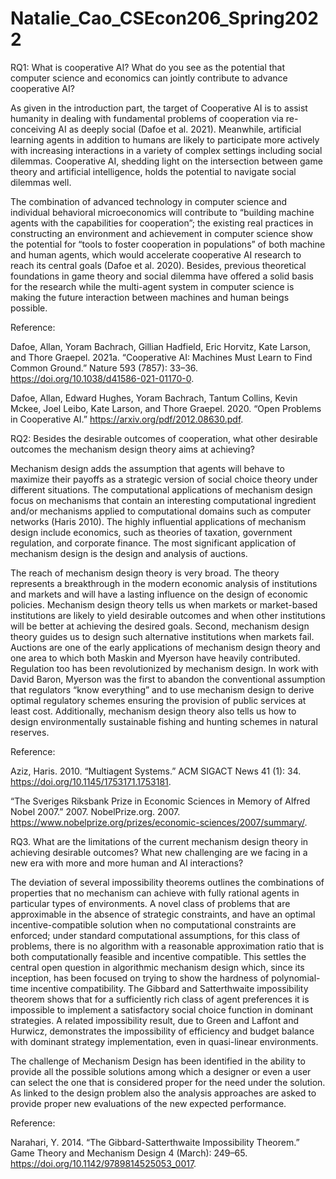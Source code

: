 # Natalie_Cao_CSEcon206_Spring2022

RQ1: What is cooperative AI? What do you see as the potential that computer science and economics can jointly contribute to advance cooperative AI?

As given in the introduction part, the target of Cooperative AI is to assist humanity in dealing with fundamental problems of cooperation via re-conceiving AI as deeply social (Dafoe et al. 2021). Meanwhile, artificial learning agents in addition to humans are likely to participate more actively with increasing interactions in a variety of complex settings including social dilemmas. Cooperative AI, shedding light on the intersection between game theory and artificial intelligence, holds the potential to navigate social dilemmas well. 

The combination of advanced technology in computer science and individual behavioral microeconomics will contribute to “building machine agents with the capabilities for cooperation”; the existing real practices in constructing an environment and achievement in computer science show the potential for “tools to foster cooperation in populations” of both machine and human agents, which would accelerate cooperative AI research to reach its central goals (Dafoe et al. 2020). Besides, previous theoretical foundations in game theory and social dilemma have offered a solid basis for the research while the multi-agent system in computer science is making the future interaction between machines and human beings possible. 

Reference:

Dafoe, Allan, Yoram Bachrach, Gillian Hadfield, Eric Horvitz, Kate Larson, and Thore Graepel. 2021a. “Cooperative AI: Machines Must Learn to Find Common Ground.” Nature 593 (7857): 33–36. https://doi.org/10.1038/d41586-021-01170-0.

Dafoe, Allan, Edward Hughes, Yoram Bachrach, Tantum Collins, Kevin Mckee, Joel Leibo, Kate Larson, and Thore Graepel. 2020. “Open Problems in Cooperative AI.” https://arxiv.org/pdf/2012.08630.pdf.

RQ2: Besides the desirable outcomes of cooperation, what other desirable outcomes the mechanism design theory aims at achieving?

Mechanism design adds the assumption that agents will behave to maximize their payoffs as a strategic version of social choice theory under different situations. The computational applications of mechanism design focus on mechanisms that contain an interesting computational ingredient and/or mechanisms applied to computational domains such as computer networks (Haris 2010). The highly influential applications of mechanism design include economics, such as theories of taxation, government regulation, and corporate finance. The most significant application of mechanism design is the design and analysis of auctions. 

The reach of mechanism design theory is very broad. The theory represents a breakthrough in the modern economic analysis of institutions and markets and will have a lasting influence on the design of economic policies. Mechanism design theory tells us when markets or market-based institutions are likely to yield desirable outcomes and when other institutions will be better at achieving the desired goals. Second, mechanism design theory guides us to design such alternative institutions when markets fail. Auctions are one of the early applications of mechanism design theory and one area to which both Maskin and Myerson have heavily contributed. Regulation too has been revolutionized by mechanism design. In work with David Baron, Myerson was the first to abandon the conventional assumption that regulators “know everything” and to use mechanism design to derive optimal regulatory schemes ensuring the provision of public services at least cost. Additionally, mechanism design theory also tells us how to design environmentally sustainable fishing and hunting schemes in natural reserves. 

Reference:

Aziz, Haris. 2010. “Multiagent Systems.” ACM SIGACT News 41 (1): 34. https://doi.org/10.1145/1753171.1753181.

“The Sveriges Riksbank Prize in Economic Sciences in Memory of Alfred Nobel 2007.” 2007. NobelPrize.org. 2007. https://www.nobelprize.org/prizes/economic-sciences/2007/summary/.

RQ3. What are the limitations of the current mechanism design theory in achieving desirable outcomes? What new challenging are we facing in a new era with more and more human and AI interactions?

The deviation of several impossibility theorems outlines the combinations of properties that no mechanism can achieve with fully rational agents in particular types of environments. A novel class of problems that are approximable in the absence of strategic constraints, and have an optimal incentive-compatible solution when no computational constraints are enforced; under standard computational assumptions, for this class of problems, there is no algorithm with a reasonable approximation ratio that is both computationally feasible and incentive compatible. This settles the central open question in algorithmic mechanism design which, since its inception, has been focused on trying to show the hardness of polynomial-time incentive compatibility. The Gibbard and Satterthwaite impossibility theorem shows that for a sufficiently rich class of agent preferences it is impossible to implement a satisfactory social choice function in dominant strategies. A related impossibility result, due to Green and Laffont and Hurwicz, demonstrates the impossibility of efficiency and budget balance with dominant strategy implementation, even in quasi-linear environments.

The challenge of Mechanism Design has been identified in the ability to provide all the possible solutions among which a designer or even a user can select the one that is considered proper for the need under the solution. As linked to the design problem also the analysis approaches are asked to provide proper new evaluations of the new expected performance.

Reference:

Narahari, Y. 2014. “The Gibbard-Satterthwaite Impossibility Theorem.” Game Theory and Mechanism Design 4 (March): 249–65. https://doi.org/10.1142/9789814525053_0017.
